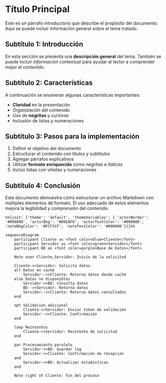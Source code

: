 # Título Principal

Este es un párrafo introductorio que describe el propósito del documento. Aquí se puede incluir información general sobre el tema tratado.

## Subtítulo 1: Introducción

En esta sección se presenta una **descripción general** del tema. También se puede incluir *información contextual* para ayudar al lector a comprender mejor el contenido.

## Subtítulo 2: Características

A continuación se enumeran algunas características importantes:

- **Claridad** en la presentación
- *Organización* del contenido
- Uso de **negritas** y *cursivas*
- Inclusión de listas y numeraciones

## Subtítulo 3: Pasos para la implementación

1. Definir el objetivo del documento
2. Estructurar el contenido con títulos y subtítulos
3. Agregar párrafos explicativos
4. Utilizar **formato enriquecido** como *negritas* e *italicas*
5. Incluir listas con viñetas y numeraciones

## Subtítulo 4: Conclusión

Este documento demuestra cómo estructurar un archivo Markdown con múltiples elementos de formato. El uso adecuado de estos elementos mejora la legibilidad y comprensión del contenido.

```mermaid
%%{init: {'theme': 'default', 'themeVariables': { 'actorBorder': '#000000', 'actorBkg': '#D6EAF8', 'actorTextColor': '#000000', 'noteBkgColor': '#FCF3CF', 'noteTextColor': '#000000'}}}%%

sequenceDiagram
    participant Cliente as <font color=blue>Cliente</font>
    participant Servidor as <font color=green>Servidor</font>
    participant BD as <font color=purple>Base de Datos</font>

    Note over Cliente,Servidor: Inicio de la solicitud

    Cliente->>Servidor: Solicita datos
    alt Datos en caché
        Servidor-->>Cliente: Retorna datos desde caché
    else Datos no disponibles
        Servidor->>BD: Consulta datos
        BD-->>Servidor: Retorna datos
        Servidor-->>Cliente: Retorna datos consultados
    end

    opt Validación adicional
        Cliente->>Servidor: Enviar token de validación
        Servidor-->>Cliente: Confirmación
    end

    loop Reintentos
        Cliente->>Servidor: Reintento de solicitud
    end

    par Procesamiento paralelo
        Servidor->>BD: Guardar log
        Servidor->>Cliente: Confirmación de recepción
    and
        Servidor->>BD: Actualizar estadísticas
    end

    Note right of Cliente: Fin del proceso
